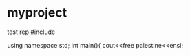 # myproject
test rep
#include<iostream>

using namespace std;
int main(){
cout<<free palestine<<ensl;

